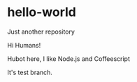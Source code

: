 # hello-world
Just another repository

Hi Humans!

Hubot here, I like Node.js and Coffeescript

It's test branch.
